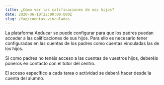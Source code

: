 ```yaml
---
title: ¿Cómo ver las calificaciones de mis hijos?
date: 2020-06-10T22:00:00.000Z
slug: /faq/cuentas-vinculadas
---
```


La plataforma Aeducar se puede configurar para que los padres puedan acceder a las calificaciones de sus hijos. Para ello es necesario tener configuradas en las cuentas de los padres como cuentas vinculadas las de los hijos.

Si como padres no tenéis acceso a las cuentas de vuestros hijos, deberéis poneros en contacto con el tutor del centro.

El acceso específico a cada tarea o actividad se deberá hacer desde la cuenta del alumno.
